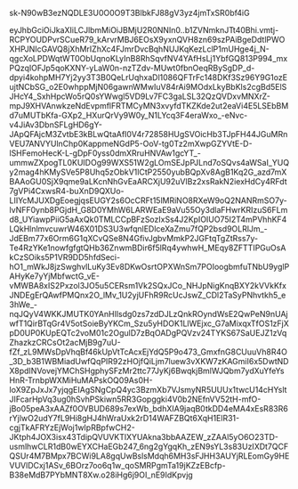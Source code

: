 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

eyJhbGciOiJkaXIiLCJlbmMiOiJBMjU2R0NNIn0..b1ZVNmknJTt40Bhi.vmtj-RCPYOUDPvrSCueR79_kArvrMBJ6EOsX9yxnQVH8zn69szPAiBgeDdtlPWOXHPJNIcGAVQ8jXhMrIZhXc4FJmrDvcBqhNUJKqKezLclP1mUHge4j_N-qgcXoLPDWqtWT0ObUqnoKLyInB8RhSqvfNV4YAfHsLj1YbfGQ813P994_mxPQzqIOFJp5qoKXNY-yLaW0n-nzTZdv-MUwt0fbnOeqRBySgDP_d-dpyi4kohpMH7Yj2yy3T3B0QeLrUqhxaDl1086QFTrFc148DKf3Sz96Y9G1ozEujtNCbSG_o2E0whppMjN06gawnWMwIuV84rAi9MOdxLkyBbKls2cgBd5ElSJHcY4_SxhHpcWo5rQ0sYWwgl5VD9Lv7FC3gaLSL32QzQVDxvMNXrZ-mpJ9XHVAnwkzeNdEvpmflFRTMCyMN3xvyfdTKZKde2ut2eaVi4E5LSEbBMd7uMUTbKfa-GXp2_HXurQrVy9W0y_N1LYcq3F4eraWxo_-eNvc-v4JiAv3DbnSFLgHD6gY-JApQFAjcM3ZvtbE3kBLwQtaAfI0V4r72858HUgSVOicHb3TJpFH44JGuMRnVEU7ANVYUlnChp0KappmeNGdP5-OoV-tg0Tz2mXwpGZYVtE-D-lSHFemoHecK-L-gDpF0yss0dmXRruHNVAw1gcYT_-ummwZXpogTL0KUIDOg99WXS51W2gLOmSEJpPJLnd7oSQvs4aWSaI_YUQy2mag4hKMySVe5P8Uhq5zObkV1lCtP2550yubBQpXv8AgB1Kq2G_azd7mXBAAoGU0SjX9qme9aLKcnNhGvEaARCXjU92uVlBz2xsRakN2iexHdCy4RFdt7gVPi4CxwsR4-buXnD9QXUo-LIIYcMJUXDgEoegjqsEUGY2s6OcCRFt15lMRiNO8RXeW9oQ2NANRmSO7y-lvNFF0ynb8PGjdH_G8D0YMhW6LARWEaE9aVu55Oy3dlaFHwrKRIzuS6FLmd8_UYiawpPiiG5aAxQk0TMLCCpBFzSozIxSs4J2KpIOIUO75I2T4mPVhhKF4LQkHlnlmvcuwrW46X01DS3U3wfqnlEDlceXaZmu7fQP2bsd9OLRlJm_-JdEBm77x6Orm6G1qXCvQSe8N4GfivJgbvMmkP2JGFtqTgZtRss7y-Te4RzYKe1nowfgfgtQHb36ZnwmBDir6f5lRq4ywhwH_MEqy8ZFTTIPGuOsAkCzSOiks5P1VR9DD5hfdSeci-hO1_mWkJ8jzSwghvlLuKy3Ev8DKwOsrtOPXWnSm7POIoogbmfuTNbU9yglPAHyKe7yYjMbfwctG_vE-vMWBA8xIS2Pxzol3JO5u5CERsm1Vk2SQxJCo_NHJpNigKnqBXY2kVVkKfxJNDEgErQAwfPMQnx2O_lMv_1U2yjUFhR9RcUcJswZ_CDl2TaSyPNhvtkh5_e3hWe_-nqJQyV4WKKJMUTK0YAnHIlsdg0zs7zdDJLzQnkROyndWsE2QwPeN9nUAjwfT1QirBTqGr4V5otSoieByYKCm_Szu5yHDOK1LlWEjxc_G7aMixqxTfOS1zFjXpD0UP0KUpEQTc2voM01c2OgulD7zBqOADgPQVzv24TYKS67SaUEJZ1zVqZhazkzCRCsOt2acMjB9g7uU-fZf_zL9MWsDpVhqBf46kUpVtTcAcxEjYdQ5P9o473_GmxfnG8CUuuVh8R4O_3D_b3B1WBMiadUwfQqPIR92zHOjfQiLjm7luew3vXKW7zKAGmiI6x5DwtNDX8pdINVovejYMChSHgphySFzMr2ttc77JyKj6BwqkjBmlWJQbm7ydXuYfeYsHnR-TrnbpWXMiHuMAPskOQ09As0H-loX9ZpJxJx7yjqgEIAgSNgCpQ4yc3BzmXb7VJsmyNR5UUUx1twcU14cHYsltJIFcarHpVq3ug0hSvhPSkiwn5RR3Gopggki4V0b2NEfnVV52tH-mfO-jBo05peA3xAAZf0OVBUD689s7exWb_bdhXIA9jaqB0tkDD4eMA4xEsR83R6rYjlwO2udY7fL9Hi8gHJ4hWraUxk2rD14WAFZBQt6XqH1ElR31-cgjTkAFRYzEjWoj1wIpRBpfwCH2-JKtph4JOX3isx43TdipQVUVKTlXYUAkna3bbAAZEW_zZAAl5yO6O23TD-usmlhwCLR1dB0wEYXCHaEGb247_6ng2gYgqKh_zEN9sYL3s83UzIXDt7QCFQSUr4M7BMpx7BCWi9LA8gqUwBslsMdqh6MH3sFJHH3AUYjRLEomGy9HEVUVlDCxj1ASv_6BOrz7oo6q1w_qoSMRPgmTa19jKZzEBcfp-B38eMdB7PYbMNT8Xw.o28iHg6j9OI_nE9IdKpvjg